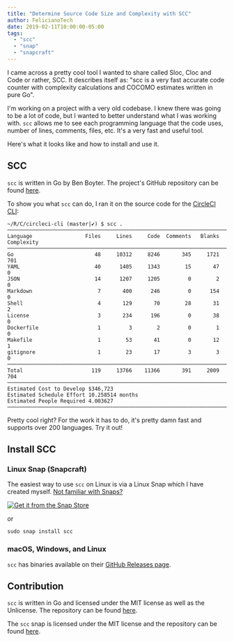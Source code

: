 ```yaml
---
title: "Determine Source Code Size and Complexity with SCC"
author: FelicianoTech
date: 2019-02-11T10:00:00-05:00
tags:
  - "scc"
  - "snap"
  - "snapcraft"
---
```


I came across a pretty cool tool I wanted to share called Sloc, Cloc and Code or rather, SCC.
It describes itself as: "scc is a very fast accurate code counter with complexity calculations and COCOMO estimates written in pure Go".

I'm working on a project with a very old codebase.
I knew there was going to be a lot of code, but I wanted to better understand what I was working with.
`scc` allows me to see each programming language that the code uses, number of lines, comments, files, etc.
It's a very fast and useful tool.

Here's what it looks like and how to install and use it.

<!--more-->

## SCC

`scc` is written in Go by Ben Boyter.
The project's GitHub repository can be found [here](https://github.com/boyter/scc).

To show you what `scc` can do, I ran it on the source code for the [CircleCI CLI](https://github.com/CircleCI-Public/circleci-cli):

```
~/R/C/circleci-cli (master|✔) $ scc .
───────────────────────────────────────────────────────────────────────────────
Language                 Files     Lines     Code  Comments   Blanks Complexity
───────────────────────────────────────────────────────────────────────────────
Go                          48     10312     8246       345     1721        701
YAML                        40      1405     1343        15       47          0
JSON                        14      1207     1205         0        2          0
Markdown                     7       400      246         0      154          0
Shell                        4       129       70        28       31          2
License                      3       234      196         0       38          0
Dockerfile                   1         3        2         0        1          0
Makefile                     1        53       41         0       12          1
gitignore                    1        23       17         3        3          0
───────────────────────────────────────────────────────────────────────────────
Total                      119     13766    11366       391     2009        704
───────────────────────────────────────────────────────────────────────────────
Estimated Cost to Develop $346,723
Estimated Schedule Effort 10.258514 months
Estimated People Required 4.003627
───────────────────────────────────────────────────────────────────────────────
```

Pretty cool right?
For the work it has to do, it's pretty damn fast and supports over 200 languages.
Try it out!


## Install SCC

### Linux Snap (Snapcraft)

The easiest way to use `scc` on Linux is via a Linux Snap which I have created myself.
[Not familiar with Snaps?](https://www.feliciano.tech/blog/what-are-linux-snap-packages-why-use-them/)

[![Get it from the Snap Store](https://snapcraft.io/static/images/badges/en/snap-store-black.svg)](https://snapcraft.io/scc)

or

```
sudo snap install scc
```

### macOS, Windows, and Linux

`scc` has binaries available on their [GitHub Releases page](https://github.com/boyter/scc/releases).


## Contribution

`scc` is written in Go and licensed under the MIT license as well as the Unlicense.
The repository can be found [here](https://github.com/boyter/scc).

The `scc` snap is licensed under the MIT license and the repository can be found [here](https://github.com/felicianotech/snap-scc).
